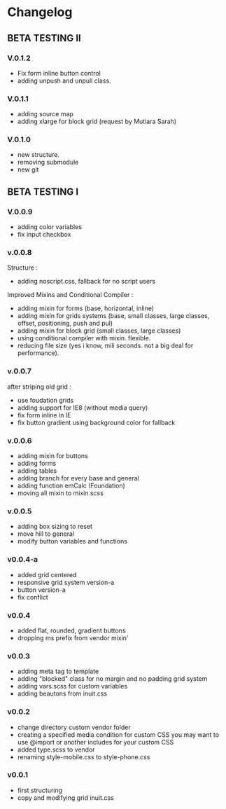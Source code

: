 # Changelog

## BETA TESTING II

### V.0.1.2

- Fix form inline button control
- adding unpush and unpull class.


### V.0.1.1

- adding source map
- adding xlarge for block grid (request by Mutiara Sarah)


### V.0.1.0

- new structure.
- removing submodule
- new git


## BETA TESTING I

### V.0.0.9

- adding color variables
- fix input checkbox

### v.0.0.8

Structure :
- adding noscript.css, fallback for no script users

Improved Mixins and Conditional Compiler :
- adding mixin for forms (base, horizontal, inline)
- adding mixin for grids systems (base, small classes, large classes, offset, positioning, push and pul)
- adding mixin for block grid (small classes, large classes)
- using conditional compiler with mixin. flexible.
- reducing file size (yes i know, mili seconds. not a big deal for performance).


### v.0.0.7

after striping old grid :
- use foudation grids
- adding support for IE8 (without media query)
- fix form inline in IE
- fix button gradient using background color for fallback


### v.0.0.6

- adding mixin for buttons
- adding forms
- adding tables
- adding branch for every base and general
- adding function emCalc (Foundation)
- moving all mixin to mixin.scss


### v.0.0.5

- adding box sizing to reset
- move hill to general
- modify button variables and functions


### v0.0.4-a

- added grid centered
- responsive grid system version-a
- button version-a
- fix conflict


### v0.0.4

- added flat, rounded, gradient buttons
- dropping ms prefix from vendor mixin'


### v0.0.3

- adding meta tag to template
- adding "blocked" class for no margin and no padding grid system
- adding vars.scss for custom variables
- adding beautons from inuit.css


### v0.0.2

- change directory custom vendor folder
- creating a specified media condition for custom CSS
  you may want to use @import or another includes for your custom CSS
- added type.scss to vendor
- renaming style-mobile.css to style-phone.css


### v0.0.1

- first structuring
- copy and modifying grid inuit.css